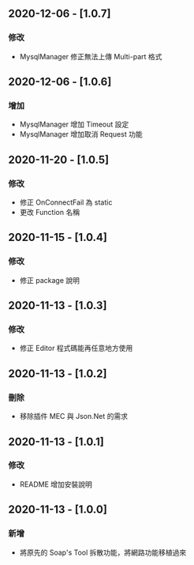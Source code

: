 ## 2020-12-06 - [1.0.7]
### 修改

- MysqlManager 修正無法上傳 Multi-part 格式

## 2020-12-06 - [1.0.6]
### 增加

- MysqlManager 增加 Timeout 設定
- MysqlManager 增加取消 Request 功能

## 2020-11-20 - [1.0.5]
### 修改

- 修正 OnConnectFail 為 static
- 更改 Function 名稱

## 2020-11-15 - [1.0.4]
### 修改

- 修正 package 說明

## 2020-11-13 - [1.0.3]
### 修改

- 修正 Editor 程式碼能再任意地方使用

## 2020-11-13 - [1.0.2]
### 刪除

- 移除插件 MEC 與 Json.Net 的需求

## 2020-11-13 - [1.0.1]
### 修改

- README 增加安裝說明

## 2020-11-13 - [1.0.0]
### 新增

- 將原先的 Soap's Tool 拆散功能，將網路功能移植過來